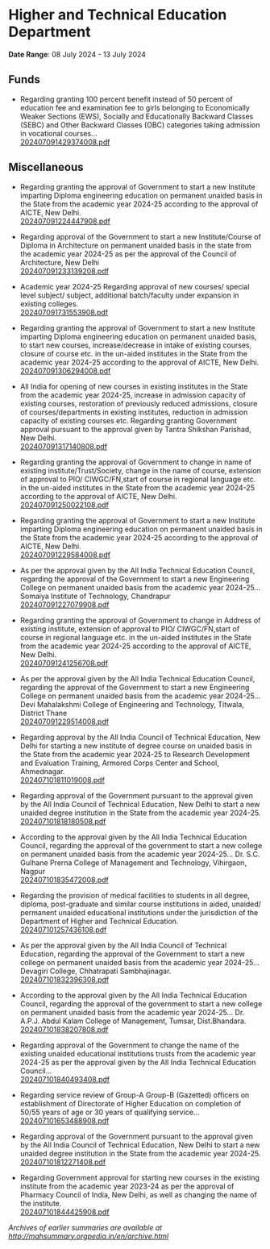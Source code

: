 # Higher and Technical Education Department

**Date Range**: 08 July 2024 - 13 July 2024


## Funds
- Regarding granting 100 percent benefit instead of 50 percent of education fee and examination fee to girls belonging to Economically Weaker Sections (EWS), Socially and Educationally Backward Classes (SEBC) and Other Backward Classes (OBC) categories taking admission in vocational courses...\
  [202407091429374008.pdf](https://gr.maharashtra.gov.in/Site/Upload/Government%20Resolutions/English/202407091429374008.pdf)

## Miscellaneous
- Regarding granting the approval of Government to start a new Institute imparting Diploma engineering education on permanent unaided basis  in the State from the academic year 2024-25 according to the approval of AICTE, New Delhi.\
  [202407091224447908.pdf](https://gr.maharashtra.gov.in/Site/Upload/Government%20Resolutions/English/202407091224447908.pdf)

- Regarding approval of the Government to start a new Institute/Course of Diploma in Architecture on permanent unaided basis in the state from the academic year 2024-25 as per the approval of the Council of Architecture, New Delhi\
  [202407091233139208.pdf](https://gr.maharashtra.gov.in/Site/Upload/Government%20Resolutions/English/202407091233139208.pdf)

- Academic year 2024-25 Regarding approval of new courses/ special level subject/ subject, additional batch/faculty under expansion in existing colleges.\
  [202407091731553908.pdf](https://gr.maharashtra.gov.in/Site/Upload/Government%20Resolutions/English/202407091731553908.pdf)

- Regarding granting the approval of Government to start a new Institute imparting Diploma engineering education on permanent unaided basis, to start new courses, increase/decrease in intake of existing courses, closure of course etc. in the un-aided institutes in the State from the academic year 2024-25 according to the approval of AICTE, New Delhi.\
  [202407091306294008.pdf](https://gr.maharashtra.gov.in/Site/Upload/Government%20Resolutions/English/202407091306294008.pdf)

- All India for opening of new courses in existing institutes in the State from the academic year 2024-25, increase in admission capacity of existing courses, restoration of previously reduced admissions, closure of courses/departments in existing institutes, reduction in admission capacity of existing courses etc. Regarding granting Government approval pursuant to the approval given by Tantra Shikshan Parishad, New Delhi.\
  [202407091317140808.pdf](https://gr.maharashtra.gov.in/Site/Upload/Government%20Resolutions/English/202407091317140808.pdf)

- Regarding granting the approval of Government to change in name of existing institute/Trust/Society, change in the name of course, extension of approval to PIO/ CIWGC/FN,start of course in regional language etc. in the un-aided institutes in the State from the academic year 2024-25 according to the approval of AICTE, New Delhi.\
  [202407091250022108.pdf](https://gr.maharashtra.gov.in/Site/Upload/Government%20Resolutions/English/202407091250022108.pdf)

- Regarding granting the approval of Government to start a new Institute imparting Diploma engineering education on permanent unaided basis  in the State from the academic year 2024-25 according to the approval of AICTE, New Delhi.\
  [202407091229584008.pdf](https://gr.maharashtra.gov.in/Site/Upload/Government%20Resolutions/English/202407091229584008.pdf)

- As per the approval given by the All India Technical Education Council, regarding the approval of the Government to start a new Engineering College on permanent unaided basis from the academic year 2024-25... Somaiya Institute of Technology, Chandrapur\
  [202407091227079908.pdf](https://gr.maharashtra.gov.in/Site/Upload/Government%20Resolutions/English/202407091227079908.pdf)

- Regarding granting the approval of Government to change in Address of existing institute, extension of approval to PIO/ CIWGC/FN,start of course in regional language etc. in the un-aided institutes in the State from the academic year 2024-25 according to the approval of AICTE, New Delhi.\
  [202407091241256708.pdf](https://gr.maharashtra.gov.in/Site/Upload/Government%20Resolutions/English/202407091241256708.pdf)

- As per the approval given by the All India Technical Education Council, regarding the approval of the Government to start a new Engineering College on permanent unaided basis from the academic year 2024-25... Devi Mahalakshmi College of Engineering and Technology, Titwala, District Thane\
  [202407091229514008.pdf](https://gr.maharashtra.gov.in/Site/Upload/Government%20Resolutions/English/202407091229514008.pdf)

- Regarding approval by the All India Council of Technical Education, New Delhi for starting a new institute of degree course on unaided basis in the State from the academic year 2024-25 to Research Development and Evaluation Training, Armored Corps Center and School, Ahmednagar.\
  [202407101811019008.pdf](https://gr.maharashtra.gov.in/Site/Upload/Government%20Resolutions/English/202407101811019008.pdf)

- Regarding approval of the Government pursuant to the approval given by the All India Council of Technical Education, New Delhi to start a new unaided degree institution in the State from the academic year 2024-25.\
  [202407101818180508.pdf](https://gr.maharashtra.gov.in/Site/Upload/Government%20Resolutions/English/202407101818180508.pdf)

- According to the approval given by the All India Technical Education Council, regarding the approval of the government to start a new college on permanent unaided basis from the academic year 2024-25... Dr. S.C. Gulhane Prerna College of Management and Technology, Vihirgaon, Nagpur\
  [202407101835472008.pdf](https://gr.maharashtra.gov.in/Site/Upload/Government%20Resolutions/English/202407101835472008.pdf)

- Regarding the provision of medical facilities to students in all degree, diploma, post-graduate and similar course institutions in aided, unaided/ permanent unaided educational institutions under the jurisdiction of the Department of Higher and Technical Education.\
  [202407101257436108.pdf](https://gr.maharashtra.gov.in/Site/Upload/Government%20Resolutions/English/202407101257436108.pdf)

- As per the approval given by the All India Council of Technical Education, regarding the approval of the Government to start a new college on permanent unaided basis from the academic year 2024-25... Devagiri College, Chhatrapati Sambhajinagar.\
  [202407101832396308.pdf](https://gr.maharashtra.gov.in/Site/Upload/Government%20Resolutions/English/202407101832396308.pdf)

- According to the approval given by the All India Technical Education Council, regarding the approval of the government to start a new college on permanent unaided basis from the academic year 2024-25... Dr. A.P.J. Abdul Kalam College of Management, Tumsar, Dist.Bhandara.\
  [202407101838207808.pdf](https://gr.maharashtra.gov.in/Site/Upload/Government%20Resolutions/English/202407101838207808.pdf)

- Regarding approval of the Government to change the name of the existing unaided educational institutions trusts from the academic year 2024-25 as per the approval given by the All India Technical Education Council...\
  [202407101840493408.pdf](https://gr.maharashtra.gov.in/Site/Upload/Government%20Resolutions/English/202407101840493408.pdf)

- Regarding service review of Group-A  Group-B (Gazetted) officers on establishment of Directorate of Higher Education on completion of 50/55 years of age or 30 years of qualifying service...\
  [202407101653488908.pdf](https://gr.maharashtra.gov.in/Site/Upload/Government%20Resolutions/English/202407101653488908.pdf)

- Regarding approval of the Government pursuant to the approval given by the All India Council of Technical Education, New Delhi to start a new unaided degree institution in the State from the academic year 2024-25.\
  [202407101812271408.pdf](https://gr.maharashtra.gov.in/Site/Upload/Government%20Resolutions/English/202407101812271408.pdf)

- Regarding Government approval for starting new courses in the existing institute from the academic year 2023-24 as per the approval of Pharmacy Council of India, New Delhi, as well as changing the name of the institute.\
  [202407101844425908.pdf](https://gr.maharashtra.gov.in/Site/Upload/Government%20Resolutions/English/202407101844425908.pdf)


*Archives of earlier summaries are available at http://mahsummary.orgpedia.in/en/archive.html*